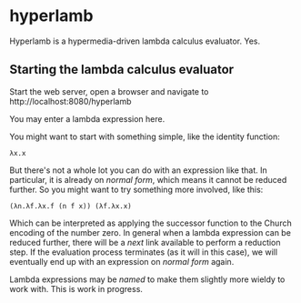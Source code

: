 # hyperlamb
Hyperlamb is a hypermedia-driven lambda calculus evaluator. Yes.

## Starting the lambda calculus evaluator
Start the web server, open a browser and navigate to http://localhost:8080/hyperlamb

You may enter a lambda expression here.

You might want to start with something simple, like the identity function:

```
λx.x
```

But there's not a whole lot you can do with an expression like that. In particular, it is already on _normal form_, which means it cannot be reduced further. So you might want to try something more involved, like this:

```
(λn.λf.λx.f (n f x)) (λf.λx.x)
```

Which can be interpreted as applying the successor function to the Church encoding of the number zero. In general when a lambda expression can be reduced further, there will be a _next_ link available to perform a reduction step. If the evaluation process terminates (as it will in this case), we will eventually end up with an expression on _normal form_ again.

Lambda expressions may be _named_ to make them slightly more wieldy to work with. This is work in progress.
